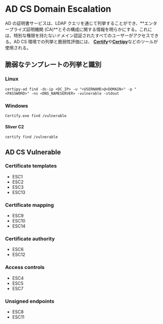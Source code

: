 # AD CS Domain Escalation

AD の証明書サービスは、LDAP クエリを通じて列挙することができ、**エンタープライズ証明機関 (CA)**とその構成に関する情報を明らかにする。これには、特別な権限を持たないドメイン認証されたすべてのユーザーがアクセスできる。AD CS 環境での列挙と脆弱性評価には、 [**Certify**](https://github.com/GhostPack/Certify)や[**Certipy**](https://github.com/ly4k/Certipy)などのツールが使用される。

## 脆弱なテンプレートの列挙と識別

### Linux

```
certipy-ad find -dc-ip <DC_IP> -u "<USERNAME>@<DOMAIN>" -p "<PASSWORD>" -ns <DNS_NAMESERVER> -vulnerable -stdout
```

### Windows

```
Certify.exe find /vulnerable
```

#### Sliver C2

```
certify find /vulnerable
```

## AD CS Vulnerable

### Certificate templates

- ESC1
- ESC2
- ESC3
- ESC13

### Certificate mapping

- ESC9
- ESC10
- ESC14

### Certificate authority

- ESC6
- ESC12

### Access controls

- ESC4
- ESC5
- ESC7

### Unsigned endpoints

- ESC8
- ESC11
